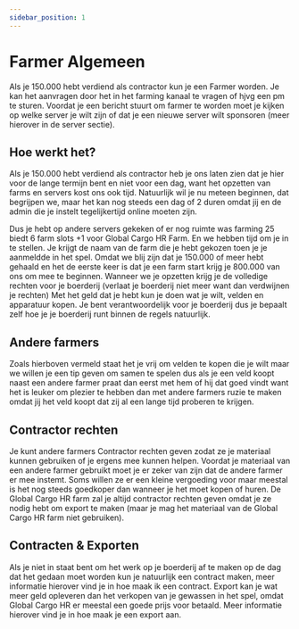 ```yaml
---
sidebar_position: 1
---
```


# Farmer Algemeen

Als je 150.000 hebt verdiend als contractor kun je een Farmer worden. Je kan het aanvragen door het in het farming kanaal te vragen of hjvg een pm te sturen.
Voordat je een bericht stuurt om farmer te worden moet je kijken op welke server je wilt zijn of dat je een nieuwe server wilt sponsoren (meer hierover in de server sectie).


## Hoe werkt het?

Als je 150.000 hebt verdiend als contractor heb je ons laten zien dat je hier voor de lange termijn bent en niet voor een dag, want het opzetten van farms en servers kost ons ook tijd. Natuurlijk wil je nu meteen beginnen, dat begrijpen we, maar het kan nog steeds een dag of 2 duren omdat jij en de admin die je instelt tegelijkertijd online moeten zijn.

Dus je hebt op andere servers gekeken of er nog ruimte was farming 25 biedt 6 farm slots +1 voor Global Cargo HR Farm. En we hebben tijd om je in te stellen. Je krijgt de naam van de farm die je hebt gekozen toen je je aanmeldde in het spel. Omdat we blij zijn dat je 150.000 of meer hebt gehaald en het de eerste keer is dat je een farm start krijg je 800.000 van ons om mee te beginnen. Wanneer we je opzetten krijg je de volledige rechten voor je boerderij (verlaat je boerderij niet meer want dan verdwijnen je rechten) Met het geld dat je hebt kun je doen wat je wilt, velden en apparatuur kopen. Je bent verantwoordelijk voor je boerderij dus je bepaalt zelf hoe je je boerderij runt binnen de regels natuurlijk.

## Andere farmers

Zoals hierboven vermeld staat het je vrij om velden te kopen die je wilt maar we willen je een tip geven om samen te spelen dus als je een veld koopt naast een andere farmer praat dan eerst met hem of hij dat goed vindt want het is leuker om plezier te hebben dan met andere farmers ruzie te maken omdat jij het veld koopt dat zij al een lange tijd proberen te krijgen.

## Contractor rechten

Je kunt andere farmers Contractor rechten geven zodat ze je materiaal kunnen gebruiken of je ergens mee kunnen helpen. Voordat je materiaal van een andere farmer gebruikt moet je er zeker van zijn dat de andere farmer er mee instemt. Soms willen ze er een kleine vergoeding voor maar meestal is het nog steeds goedkoper dan wanneer je het moet kopen of huren.
De Global Cargo HR farm zal je altijd contractor rechten geven omdat je ze nodig hebt om export te maken (maar je mag het materiaal van de Global Cargo HR farm niet gebruiken).

## Contracten & Exporten

Als je niet in staat bent om het werk op je boerderij af te maken op de dag dat het gedaan moet worden kun je natuurlijk een contract maken, meer informatie hierover vind je in hoe maak ik een contract. Export kan je wat meer geld opleveren dan het verkopen van je gewassen in het spel, omdat Global Cargo HR er meestal een goede prijs voor betaald. Meer informatie hierover vind je in hoe maak je een export aan.